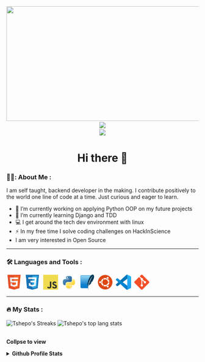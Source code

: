 <div id="header" align="center">
  <img src="https://media.giphy.com/media/SWoSkN6DxTszqIKEqv/giphy.gif" width="600" height="300">
                                                                                                
  <div id="badges">
    <a href="">
    <img src="https://img.shields.io/badge/Twitter-blue?style=for-the-badge&logo=twitter&logoColor=white">
    </a>
    
  </div>
  <img src="https://komarev.com/ghpvc/?username=tshepop&color=orange">
  <h1>Hi there 👋</h1>
</div>


### 🧑‍💻: About Me :

I am self taught, backend developer in the making. I contribute positively to the world one line of code at a time. Just curious and eager to learn.
- 🔭 I’m currently working on applying Python OOP on my future projects
- 🌱 I’m currently learning Django and TDD
- 💻 I get around the tech dev environment with linux
- ⚡ In my free time I solve coding challenges on HackInScience
- I am very interested in Open Source

---


### 🛠️ Languages and Tools :

<div>
  <img src="https://github.com/devicons/devicon/blob/master/icons/html5/html5-original.svg" title="HTML5" alt="html" width="40" height="40">&nbsp;
  <img src="https://github.com/devicons/devicon/blob/master/icons/css3/css3-original.svg" title="CSS" alt="css" width="40" height="40">&nbsp;
  <img src="https://github.com/devicons/devicon/blob/master/icons/javascript/javascript-original.svg" title="JAVASCRIPT" alt="javascript" width="40" height="40">&nbsp;
  <img src="https://github.com/devicons/devicon/blob/master/icons/python/python-original.svg" title="Python" alt="python" width="40" height="40">&nbsp;
  <img src="https://github.com/devicons/devicon/blob/master/icons/sqlite/sqlite-original.svg" title="SQLITE3" alt="sql" width="40" height="40">&nbsp;
  <img src="https://github.com/devicons/devicon/blob/master/icons/ubuntu/ubuntu-plain.svg" title="UBUNTU" alt="ubuntu" width="40" height="40">&nbsp;
  <img src="https://github.com/devicons/devicon/blob/master/icons/vscode/vscode-original.svg" title="VSCode" alt="vscode" width="40" height="40">&nbsp;
  <img src="https://github.com/devicons/devicon/blob/master/icons/git/git-original.svg" title="GIT" alt="git" width="40" height="40">
</div>  

---


### 🔥 My Stats :
<!-- GitHub Stats -->
<div>
  <img align="center" src="https://github-readme-streak-stats.herokuapp.com?user=tshepop&theme=dracula&hide_border=true" alt="Tshepo's Streaks" width="400">
  <img align="center" src="https://github-readme-stats.vercel.app/api/top-langs/?username=tshepop&layout=compact&theme=dracula&hide_border=true" alt="Tshepo's top lang stats" height="192px" width="400px">
</div>
<br>

**Collpse to view**

<details>
  <summary><b>Github Profile Stats</b></summary>
    <img src="https://github-readme-stats.vercel.app/api?username=tshepop&show_icons=true&theme=dracula&hide_border=true">
</details>

<!-- 
[![GitHub Streak](https://github-readme-streak-stats.herokuapp.com?user=tshepop&theme=dracula&hide_border=true)](https://git.io/streak-stats)
[![Top Langs](https://github-readme-stats.vercel.app/api/top-langs/?username=tshepop&layout=compact&theme=dracula&hide_border=true)](https://github.com/tshepop/github-readme-stats)
 -->


    

<!--
**tshepop/tshepop** is a ✨ _special_ ✨ repository because its `README.md` (this file) appears on your GitHub profile.

Here are some ideas to get you started:

- 🔭 I’m currently working on ...
- 🌱 I’m currently learning ...
- 👯 I’m looking to collaborate on ...
- 🤔 I’m looking for help with ...
- 💬 Ask me about ...
- 📫 How to reach me: ...
- 😄 Pronouns: ...
- ⚡ Fun fact: ...
-->
